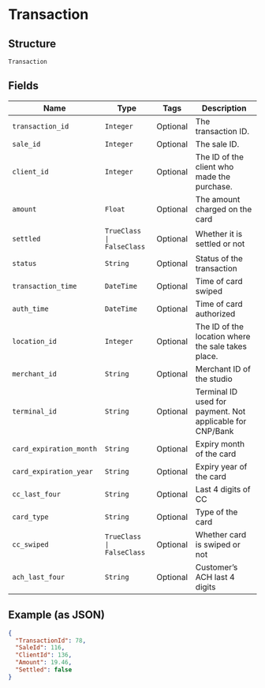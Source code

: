 
# Transaction

## Structure

`Transaction`

## Fields

| Name | Type | Tags | Description |
|  --- | --- | --- | --- |
| `transaction_id` | `Integer` | Optional | The transaction ID. |
| `sale_id` | `Integer` | Optional | The sale ID. |
| `client_id` | `Integer` | Optional | The ID of the client who made the purchase. |
| `amount` | `Float` | Optional | The amount charged on the card |
| `settled` | `TrueClass \| FalseClass` | Optional | Whether it is settled or not |
| `status` | `String` | Optional | Status of the transaction |
| `transaction_time` | `DateTime` | Optional | Time of card swiped |
| `auth_time` | `DateTime` | Optional | Time of card authorized |
| `location_id` | `Integer` | Optional | The ID of the location where the sale takes place. |
| `merchant_id` | `String` | Optional | Merchant ID of the studio |
| `terminal_id` | `String` | Optional | Terminal ID used for payment. Not applicable for CNP/Bank |
| `card_expiration_month` | `String` | Optional | Expiry month of the card |
| `card_expiration_year` | `String` | Optional | Expiry year of the card |
| `cc_last_four` | `String` | Optional | Last 4 digits of CC |
| `card_type` | `String` | Optional | Type of the card |
| `cc_swiped` | `TrueClass \| FalseClass` | Optional | Whether card is swiped or not |
| `ach_last_four` | `String` | Optional | Customer’s ACH last 4 digits |

## Example (as JSON)

```json
{
  "TransactionId": 78,
  "SaleId": 116,
  "ClientId": 136,
  "Amount": 19.46,
  "Settled": false
}
```

